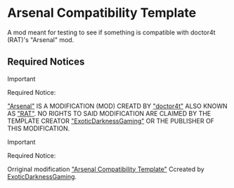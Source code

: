 # Arsenal Compatibility Template
A mod meant for testing to see if something is compatible with doctor4t (RAT)'s "Arsenal" mod.


## Required Notices

> [!IMPORTANT]
> Required Notice:
> 
> ["Arsenal"](https://modrinth.com/mod/arsenal) IS A MODIFICATION (MOD) CREATD BY ["doctor4t"](https://www.youtube.com/@doctor4t) ALSO KNOWN AS ["RAT"](https://modrinth.com/user/RAT). NO RIGHTS TO SAID MODIFICATION ARE CLAIMED BY THE TEMPLATE CREATOR ["ExoticDarknessGaming"](https://www.youtube.com/@ExoticDarknessGaming) OR THE PUBLISHER OF THIS MODIFICATION.

> [!IMPORTANT]
> Required Notice:
> 
> Orriginal modification ["Arsenal Compatibility Template"](https://github.com/ExoticDG/Arsenal_Compatibility_Template) Ccreated by [ExoticDarknessGaming](https://www.youtube.com/@ExoticDarknessGaming).

